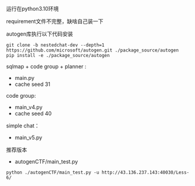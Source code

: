 运行在python3.10环境

requirement文件不完整，缺啥自己装一下

autogen库执行以下代码安装

```
git clone -b nestedchat-dev --depth=1 https://github.com/microsoft/autogen.git ./package_source/autogen
pip install -e ./package_source/autogen
```

sqlmap + code group + planner : 
- main.py
- cache seed 31

code group:
- main_v4.py
- cache seed 40

simple chat：
- main_v5.py

推荐版本
- autogenCTF/main_test.py
```
python ./autogenCTF/main_test.py -u http://43.136.237.143:40030/Less-6/
```


